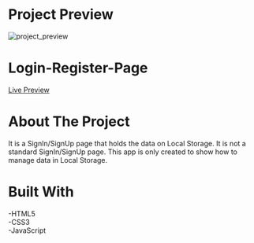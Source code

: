 # Project Preview
![project_preview](https://github.com/kobrak1/login-register-page/assets/114083611/b698190f-833d-4d44-a91f-92f1195914e2)
# Login-Register-Page
[Live Preview](https://kobrak1.github.io/login-register-page/)
# About The Project
It is a SignIn/SignUp page that holds the data on Local Storage. It is not a standard SignIn/SignUp page. This app is only created to show how to manage data in Local Storage.
# Built With
-HTML5\
-CSS3\
-JavaScript
